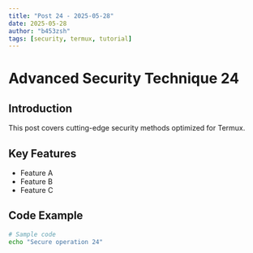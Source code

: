 ```yaml
---
title: "Post 24 - 2025-05-28"
date: 2025-05-28
author: "b453zsh"
tags: [security, termux, tutorial]
---
```


# Advanced Security Technique 24

## Introduction
This post covers cutting-edge security methods optimized for Termux.

## Key Features
- Feature A
- Feature B
- Feature C

## Code Example
```bash
# Sample code
echo "Secure operation 24"
```
